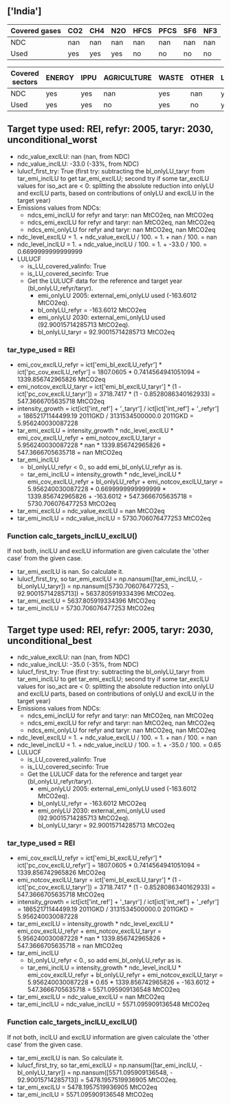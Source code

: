 ## ['India']



| Covered gases | CO2 | CH4 | N2O | HFCS | PFCS | SF6 | NF3 |
| ---- | ---- | ---- | ---- | ---- | ---- | ---- | ----  |
| NDC | nan | nan | nan | nan | nan | nan | nan |
| Used | yes | yes | yes | no | no | no | no |

| Covered sectors | ENERGY | IPPU | AGRICULTURE | WASTE | OTHER | LULUCF |
| ---- | ---- | ---- | ---- | ---- | ---- | ----  |
| NDC | yes | yes | nan | yes | nan | yes |
| Used | yes | yes | no | yes | no | yes |



## Target type used: REI, refyr: 2005, taryr: 2030, unconditional_worst
- ndc_value_exclLU: nan (nan, from NDC)
- ndc_value_inclLU: -33.0 (-33%, from NDC)
- lulucf_first_try: True
(first try: subtracting the bl_onlyLU_taryr from tar_emi_inclLU to get tar_emi_exclLU;
second try if some tar_exclLU values for iso_act are < 0: splitting the absolute reduction into onlyLU and exclLU parts, based on contributions of onlyLU and exclLU in the target year)
- Emissions values from NDCs:
  - ndcs_emi_inclLU for refyr and taryr: nan MtCO2eq, nan MtCO2eq
  - ndcs_emi_exclLU for refyr and taryr: nan MtCO2eq, nan MtCO2eq
  - ndcs_emi_onlyLU for refyr and taryr: nan MtCO2eq, nan MtCO2eq
- ndc_level_exclLU = 1. + ndc_value_exclLU / 100. = 1. + nan / 100. = nan
- ndc_level_inclLU = 1. + ndc_value_inclLU / 100. = 1. + -33.0 / 100. = 0.6699999999999999
- LULUCF
  - is_LU_covered_valinfo: True
  - is_LU_covered_secinfo: True
  - Get the LULUCF data for the reference and target year (bl_onlyLU_refyr/taryr).
    - emi_onlyLU 2005: external_emi_onlyLU used (-163.6012 MtCO2eq).
    - bl_onlyLU_refyr = -163.6012 MtCO2eq
    - emi_onlyLU 2030: external_emi_onlyLU used (92.90015714285713 MtCO2eq).
    - bl_onlyLU_taryr = 92.90015714285713 MtCO2eq
### tar_type_used = REI
- emi_cov_exclLU_refyr = ict['emi_bl_exclLU_refyr'] * ict['pc_cov_exclLU_refyr'] = 1807.0605 * 0.7414564941051094 = 1339.856742965826 MtCO2eq
- emi_notcov_exclLU_taryr = ict['emi_bl_exclLU_taryr'] * (1 - ict['pc_cov_exclLU_taryr']) = 3718.7417 * (1 - 0.8528086340162933) = 547.3666705635718 MtCO2eq
- intensity_growth = ict[ict['int_ref'] + '\_taryr'] / ict[ict['int_ref'] + '\_refyr'] = 18652171144499.19 2011GKD / 3131534500000.0 2011GKD = 5.956240030087228
- tar_emi_exclLU = intensity_growth * ndc_level_exclLU * emi_cov_exclLU_refyr + emi_notcov_exclLU_taryr = 5.956240030087228 * nan * 1339.856742965826 + 547.3666705635718 = nan MtCO2eq
- tar_emi_inclLU
  - bl_onlyLU_refyr < 0., so add emi_bl_onlyLU_refyr as is.
  - tar_emi_inclLU = intensity_growth * ndc_level_inclLU * emi_cov_exclLU_refyr + bl_onlyLU_refyr + emi_notcov_exclLU_taryr = 5.956240030087228 * 0.6699999999999999 * 1339.856742965826 + -163.6012 + 547.3666705635718 = 5730.706076477253 MtCO2eq
- tar_emi_exclLU = ndc_value_exclLU = nan MtCO2eq
- tar_emi_inclLU = ndc_value_inclLU = 5730.706076477253 MtCO2eq
### Function calc_targets_inclLU_exclLU()
If not both, inclLU and exclLU information are given calculate the 'other case' from the given case.
- tar_emi_exclLU is nan. So calculate it.
- lulucf_first_try, so tar_emi_exclLU = np.nansum([tar_emi_inclLU, -bl_onlyLU_taryr]) = np.nansum([5730.706076477253, - 92.90015714285713]) = 5637.805919334396 MtCO2eq.
- tar_emi_exclLU = 5637.805919334396 MtCO2eq
- tar_emi_inclLU = 5730.706076477253 MtCO2eq



## Target type used: REI, refyr: 2005, taryr: 2030, unconditional_best
- ndc_value_exclLU: nan (nan, from NDC)
- ndc_value_inclLU: -35.0 (-35%, from NDC)
- lulucf_first_try: True
(first try: subtracting the bl_onlyLU_taryr from tar_emi_inclLU to get tar_emi_exclLU;
second try if some tar_exclLU values for iso_act are < 0: splitting the absolute reduction into onlyLU and exclLU parts, based on contributions of onlyLU and exclLU in the target year)
- Emissions values from NDCs:
  - ndcs_emi_inclLU for refyr and taryr: nan MtCO2eq, nan MtCO2eq
  - ndcs_emi_exclLU for refyr and taryr: nan MtCO2eq, nan MtCO2eq
  - ndcs_emi_onlyLU for refyr and taryr: nan MtCO2eq, nan MtCO2eq
- ndc_level_exclLU = 1. + ndc_value_exclLU / 100. = 1. + nan / 100. = nan
- ndc_level_inclLU = 1. + ndc_value_inclLU / 100. = 1. + -35.0 / 100. = 0.65
- LULUCF
  - is_LU_covered_valinfo: True
  - is_LU_covered_secinfo: True
  - Get the LULUCF data for the reference and target year (bl_onlyLU_refyr/taryr).
    - emi_onlyLU 2005: external_emi_onlyLU used (-163.6012 MtCO2eq).
    - bl_onlyLU_refyr = -163.6012 MtCO2eq
    - emi_onlyLU 2030: external_emi_onlyLU used (92.90015714285713 MtCO2eq).
    - bl_onlyLU_taryr = 92.90015714285713 MtCO2eq
### tar_type_used = REI
- emi_cov_exclLU_refyr = ict['emi_bl_exclLU_refyr'] * ict['pc_cov_exclLU_refyr'] = 1807.0605 * 0.7414564941051094 = 1339.856742965826 MtCO2eq
- emi_notcov_exclLU_taryr = ict['emi_bl_exclLU_taryr'] * (1 - ict['pc_cov_exclLU_taryr']) = 3718.7417 * (1 - 0.8528086340162933) = 547.3666705635718 MtCO2eq
- intensity_growth = ict[ict['int_ref'] + '\_taryr'] / ict[ict['int_ref'] + '\_refyr'] = 18652171144499.19 2011GKD / 3131534500000.0 2011GKD = 5.956240030087228
- tar_emi_exclLU = intensity_growth * ndc_level_exclLU * emi_cov_exclLU_refyr + emi_notcov_exclLU_taryr = 5.956240030087228 * nan * 1339.856742965826 + 547.3666705635718 = nan MtCO2eq
- tar_emi_inclLU
  - bl_onlyLU_refyr < 0., so add emi_bl_onlyLU_refyr as is.
  - tar_emi_inclLU = intensity_growth * ndc_level_inclLU * emi_cov_exclLU_refyr + bl_onlyLU_refyr + emi_notcov_exclLU_taryr = 5.956240030087228 * 0.65 * 1339.856742965826 + -163.6012 + 547.3666705635718 = 5571.095909136548 MtCO2eq
- tar_emi_exclLU = ndc_value_exclLU = nan MtCO2eq
- tar_emi_inclLU = ndc_value_inclLU = 5571.095909136548 MtCO2eq
### Function calc_targets_inclLU_exclLU()
If not both, inclLU and exclLU information are given calculate the 'other case' from the given case.
- tar_emi_exclLU is nan. So calculate it.
- lulucf_first_try, so tar_emi_exclLU = np.nansum([tar_emi_inclLU, -bl_onlyLU_taryr]) = np.nansum([5571.095909136548, - 92.90015714285713]) = 5478.1957519936905 MtCO2eq.
- tar_emi_exclLU = 5478.1957519936905 MtCO2eq
- tar_emi_inclLU = 5571.095909136548 MtCO2eq